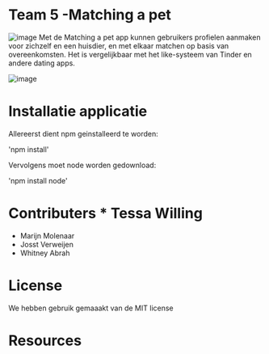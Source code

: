 # Team 5 -Matching a pet 


![image](https://user-images.githubusercontent.com/90154152/161418609-d6aabe2c-5972-4e34-a666-7fe2f3a6ab95.png)
Met de Matching a pet app kunnen gebruikers profielen aanmaken voor zichzelf en een huisdier, en met elkaar matchen op basis van overeenkomsten. Het is vergelijkbaar met het like-systeem van Tinder en andere dating apps. 

![image](https://user-images.githubusercontent.com/32360693/161421880-07586b48-62df-4a37-9aa5-f41860012490.png)

# Installatie applicatie 

Allereerst dient npm geinstalleerd te worden:

'npm install'

Vervolgens moet node worden gedownload:

'npm install node'

# Contributers  * Tessa Willing 
* Marijn Molenaar 
* Josst Verweijen 
* Whitney Abrah 

# License
We hebben gebruik gemaaakt van de MIT license

# Resources



